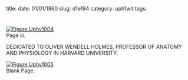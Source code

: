 title: 
date: 01/01/1860
slug: d1e194
category: uph1wit
tags: 


<div markdown class="doc" id="d1e194">


# 

<span markdown class="figure">[![Figure Uphv1004](archives/upham/gifs/Uphv1004.gif)](archives/upham/large/Uphv1004.jpg)<br>Page iii.</span>

DEDICATED TO OLIVER WENDELL HOLMES, PROFESSOR OF ANATOMY AND PHYSIOLOGY IN HARVARD UNIVERSITY.

<span markdown class="figure">[![Figure Uphv1005](archives/upham/gifs/Uphv1005.gif)](archives/upham/large/Uphv1005.jpg)<br>Blank Page.</span>

</div>